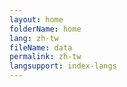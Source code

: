 ```yaml
---
layout: home
folderName: home
lang: zh-tw
fileName: data
permalink: zh-tw
langsupport: index-langs
---
```

